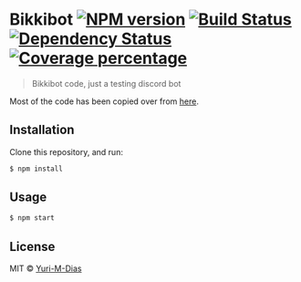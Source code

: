 # Bikkibot [![NPM version][npm-image]][npm-url] [![Build Status][travis-image]][travis-url] [![Dependency Status][daviddm-image]][daviddm-url] [![Coverage percentage][coveralls-image]][coveralls-url]
> Bikkibot code, just a testing discord bot

Most of the code has been copied over from [here](https://github.com/AnIdiotsGuide/guidebot).

## Installation

Clone this repository, and run:
```sh
$ npm install
```

## Usage

```js
$ npm start
```

## License

MIT © [Yuri-M-Dias]()


[npm-image]: https://badge.fury.io/js/seibahbot.svg
[npm-url]: https://npmjs.org/package/seibahbot
[travis-image]: https://travis-ci.org/Yuri-M-Dias/seibahbot.svg?branch=master
[travis-url]: https://travis-ci.org/Yuri-M-Dias/seibahbot
[daviddm-image]: https://david-dm.org/Yuri-M-Dias/seibahbot.svg?theme=shields.io
[daviddm-url]: https://david-dm.org/Yuri-M-Dias/seibahbot
[coveralls-image]: https://coveralls.io/repos/Yuri-M-Dias/seibahbot/badge.svg
[coveralls-url]: https://coveralls.io/r/Yuri-M-Dias/seibahbot
